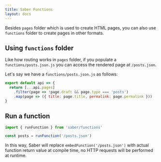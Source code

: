 ```yaml
---
title: Saber Functions
layout: docs
---
```


Besides `pages` folder which is used to create HTML pages, you can also use `functions` folder to create pages in other formats.

## Using `functions` folder

Like how routing works in `pages` folder, if you populate a `functions/posts.json.js` you can access the rendered page at `/posts.json`.

Let's say we have a `functions/posts.json.js` as follows:

```js
export default api => {
  return [...api.pages]
    .filter(page => !page.draft && page.type === 'posts')
    .map(page => ({ title: page.title, permalink: page.permalink }))
}
```

## Run a function

```js
import { runFunction } from 'saber/functions'

const posts = runFunction('/posts.json')
```

In this way, Saber will replace `embedFunction('/posts.json')` with actual function return value at compile time, no HTTP requests will be performed at runtime.
